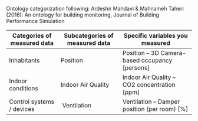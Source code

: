 Ontology categorization following: 
Ardeshir Mahdavi & Mahnameh Taheri (2016): An ontology for building monitoring, Journal of Building Performance Simulation

| Categories of measured data | Subcategories of measured data | Specific variables you measured |
| --- | --- | --- |
| Inhabitants | Position | Position – 3D Camera-based occupancy [persons] |
| Indoor conditions | Indoor Air Quality | Indoor Air Quality – CO2 concentration [ppm] |
| Control systems / devices | Ventilation | Ventilation – Damper position (per room) [%] |